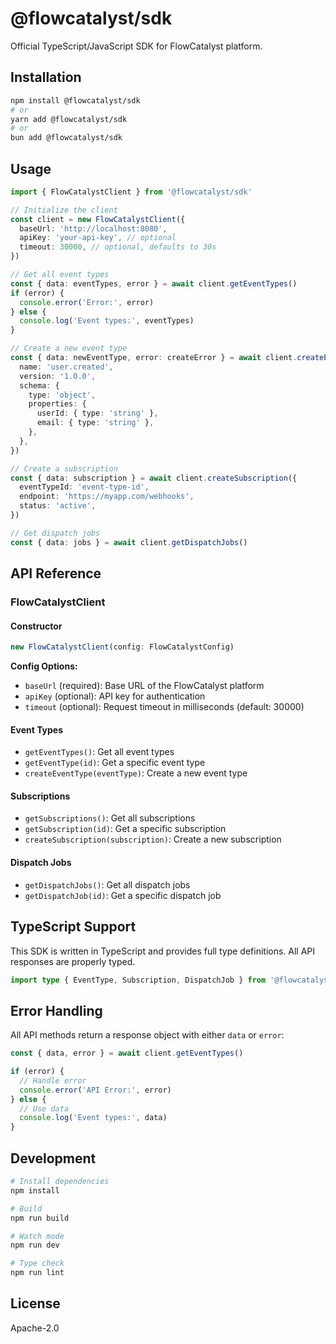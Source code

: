 # @flowcatalyst/sdk

Official TypeScript/JavaScript SDK for FlowCatalyst platform.

## Installation

```bash
npm install @flowcatalyst/sdk
# or
yarn add @flowcatalyst/sdk
# or
bun add @flowcatalyst/sdk
```

## Usage

```typescript
import { FlowCatalystClient } from '@flowcatalyst/sdk'

// Initialize the client
const client = new FlowCatalystClient({
  baseUrl: 'http://localhost:8080',
  apiKey: 'your-api-key', // optional
  timeout: 30000, // optional, defaults to 30s
})

// Get all event types
const { data: eventTypes, error } = await client.getEventTypes()
if (error) {
  console.error('Error:', error)
} else {
  console.log('Event types:', eventTypes)
}

// Create a new event type
const { data: newEventType, error: createError } = await client.createEventType({
  name: 'user.created',
  version: '1.0.0',
  schema: {
    type: 'object',
    properties: {
      userId: { type: 'string' },
      email: { type: 'string' },
    },
  },
})

// Create a subscription
const { data: subscription } = await client.createSubscription({
  eventTypeId: 'event-type-id',
  endpoint: 'https://myapp.com/webhooks',
  status: 'active',
})

// Get dispatch jobs
const { data: jobs } = await client.getDispatchJobs()
```

## API Reference

### FlowCatalystClient

#### Constructor

```typescript
new FlowCatalystClient(config: FlowCatalystConfig)
```

**Config Options:**
- `baseUrl` (required): Base URL of the FlowCatalyst platform
- `apiKey` (optional): API key for authentication
- `timeout` (optional): Request timeout in milliseconds (default: 30000)

#### Event Types

- `getEventTypes()`: Get all event types
- `getEventType(id)`: Get a specific event type
- `createEventType(eventType)`: Create a new event type

#### Subscriptions

- `getSubscriptions()`: Get all subscriptions
- `getSubscription(id)`: Get a specific subscription
- `createSubscription(subscription)`: Create a new subscription

#### Dispatch Jobs

- `getDispatchJobs()`: Get all dispatch jobs
- `getDispatchJob(id)`: Get a specific dispatch job

## TypeScript Support

This SDK is written in TypeScript and provides full type definitions. All API responses are properly typed.

```typescript
import type { EventType, Subscription, DispatchJob } from '@flowcatalyst/sdk'
```

## Error Handling

All API methods return a response object with either `data` or `error`:

```typescript
const { data, error } = await client.getEventTypes()

if (error) {
  // Handle error
  console.error('API Error:', error)
} else {
  // Use data
  console.log('Event types:', data)
}
```

## Development

```bash
# Install dependencies
npm install

# Build
npm run build

# Watch mode
npm run dev

# Type check
npm run lint
```

## License

Apache-2.0
